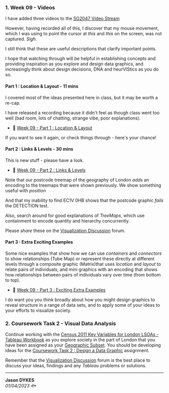 <link rel="stylesheet" href="https://jsndyks.github.io/sg2047/css/sg2047.css">

<!---
  ## Homework

  / Last Week
  / DNA Examples
  / Practical & Checklist
  / Checkin

  --->

### 1. **Week 09 - Videos**

I have added three videos to the [SG2047 Video Stream](https://web.microsoftstream.com/channel/137359a5-0076-4ced-beb7-eeee913f232e)

However, having recorded all of this, I discover that my mouse movement, which I was using to point the cursor at _this_ and _this_ on the screen, was not captured. _Sigh_.

I still think that these are useful descriptions that clarify important points.

I hope that watching through will be helpful in establishing concepts and providing inspiration as you explore and design data graphics, and increasingly think about design decisions, DNA and heurVIStics as you do so.

#### Part 1 : Location \& Layout - 11 mins

I covered most of the ideas presented here in class, but it may be worth a re-cap.

I have released a recording because it didn't feel as though class went too well (bad room, lots of chatting, strange vibe, poor explanations).

- 🎦 [Week 09 - Part 1 : Location & Layout](https://web.microsoftstream.com/video/df724884-b1fa-41d3-b448-0d33960d6636)

If you want to see it again, or check things through - here's your chance!

#### Part 2 : Links \& Levels - 30 mins

This is new stuff - please have a look.

- 🎦 [Week 09 - Part 2 : Links & Levels](0https://web.microsoftstream.com/video/20d3508a-6448-4ca6-b1fd-73bb2eaf9f5d)

Note that our postcode treemap of the geography of London _adds_ an encoding to the treemaps that were shown previously.
We show something useful with _position_

And that my inability to find EC1V 0HB shows that the postcode graphic _fails_ the DETECTION test.

Also, search around for good explanations of _TreeMaps_, which use containment to encode quantity and hierarchy concurrently.

Please _share_ these on the [Visualization Discussion](https://moodle.city.ac.uk/mod/forum/view.php?f=94494) forum.

#### Part 3 : Extra Exciting Examples

Some nice examples that show how we can use _containers_ and _connectors_ to show relationships (Tube Map) or represent these directly at different levels through a composite graphic (Matrix)that uses _location_ and _layout_ to relate pairs of individuals, and mini graphics with an encoding that shows how relationships between pairs of individuals vary over time (from bottom to top).

- 🎦 [Week 09 - Part 3 : Exciting Extra Examples](https://web.microsoftstream.com/video/672434bf-de90-4450-8011-358434d0b29c)

I do want you you think broadly about how you might design graphics to reveal structure in a range of data sets, and to apply some of your ideas to your efforts to visualize society.

### 2. **Coursework Task 2 - Visual Data Analysis**

Continue working with the [Census 2011 Key Variables for London LSOAs - Tableau Workbook](https://moodle.city.ac.uk/mod/resource/view.php?id=2381691) as you explore society in the part of London that you have been assigned as your [Geographic Subset](https://moodle.city.ac.uk/mod/page/view.php?id=2381690). You should be developing ideas for the [Coursework Task 2 : Design a Data Graphic](https://moodle.city.ac.uk/course/view.php?id=45842#section-21) assignment.

Remember that the [Visualization Discussion](https://moodle.city.ac.uk/mod/forum/view.php?f=94494) forum is the best place to discuss your ideas, findings and any _Tableau_ problems or solutions.

---

**Jason DYKES**<br/>
_01/04/2023_ 🐟
